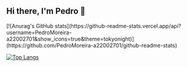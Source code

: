 ## Hi there, I'm Pedro 👋 
<div>
  [![Anurag's GitHub stats](https://github-readme-stats.vercel.app/api?username=PedroMoreira-a22002701&show_icons=true&theme=tokyonight)](https://github.com/PedroMoreira-a22002701/github-readme-stats)

  [![Top Langs](https://github-readme-stats.vercel.app/api/top-langs/?username=PedroMoreira-a22002701&layout=compacttrue&theme=tokyonight)](https://github.com/PedroMoreira-a22002701/github-readme-stats)
</div>
